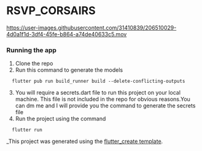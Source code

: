 # RSVP_CORSAIRS


https://user-images.githubusercontent.com/31410839/206510029-4d0a1f1d-3df4-45fe-b864-a74de40633c5.mov





### Running the app

1. Clone the repo
2. Run this command to generate the models
```
  flutter pub run build_runner build --delete-conflicting-outputs
```
3. You will require a secrets.dart file to run this project on your local machine. This file is not included in the repo for obvious reasons.You can dm me and I will provide you the command to generate the secrets file
4. Run the project using the command
```
  flutter run
```

_This project was generated using the [flutter_create template](https://github.com/maheshmnj/flutter_create).

